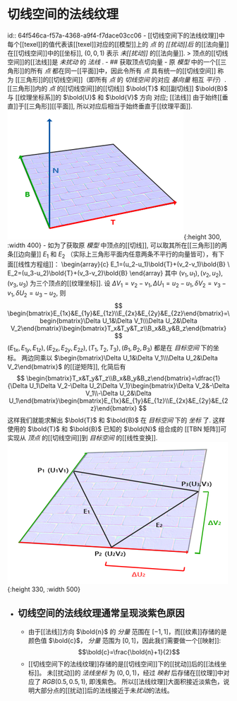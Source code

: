 # 切线空间的法线纹理
id:: 64f546ca-f57a-4368-a9f4-f7dace03cc06
	- [[切线空间下的法线纹理]]中每个[[texel]]的值代表该[[texel]]对应的[[模型]]上的 *点* 的 *[[扰动]]后* 的[[法向量]]在[[切线空间]]中的[[坐标]], 
	  $(0,0,1)$ 表示 *未[[扰动]]* 的[[法向量]].
	  > 顶点的[[切线空间]]的[[法线]]是 *未扰动* 的 *法线* .
	- ## 获取顶点切向量
	- 原 *模型* 中的一个[[三角形]]的所有 *点* 都在同一[[平面]]中，因此令所有 *点* 具有统一的[[切线空间]] 称为 [[三角形]]的[[切线空间]]（即所有 *点* 的 *切线空间* 的对应 *基向量* 相互 *平行*）.
	  [[三角形]]内的 *点* 的[[切线空间]]的[[切线]] $\bold{T}$ 和[[副切线]] $\bold{B}$ 与 [[纹理坐标系]]的 $\bold{U}$ 和 $\bold{V}$ 方向 对应;
	  [[法线]] 由于始终[[垂直]]于[[三角形]][[平面]], 所以对应后相当于始终垂直于[[纹理平面]].
	  ![normal_mapping_tbn_vectors.png](../assets/normal_mapping_tbn_vectors_1693796215996_0.png){:height 300, :width 400}
	- 如为了获取原 *模型* 中顶点的[[切线]], 可以取其所在[[三角形]]的两条[[边向量]] $E_1$ 和 $E_2$ （实际上三角形平面内任意两条不平行的向量皆可），有下面[[线性方程组]]：
	  \begin{array}{c}
	  E_1=(u_2-u_1)\bold{T}+(v_2-v_1)\bold{B}  \\
	  E_2=(u_3-u_2)\bold{T}+(v_3-v_2)\bold{B}
	  \end{array}
	  其中 $(v_1, u_1),(v_2,u_2),(v_3,u_3)$ 为三个顶点的[[纹理坐标]].
	  设 $\Delta V_1 = v_2-v_1, \Delta U_1=u_2-u_1,\delta V_2=v_3-v_1,\delta U_2=u_3-u_2$, 则
	  $$
	  \begin{bmatrix}E_{1x}&E_{1y}&E_{1z}\\E_{2x}&E_{2y}&E_{2z}\end{bmatrix}=\begin{bmatrix}\Delta U_1&\Delta V_1\\\Delta U_2&\Delta V_2\end{bmatrix}\begin{bmatrix}T_x&T_y&T_z\\B_x&B_y&B_z\end{bmatrix}
	  $$
	  $(E_{1x}, E_{1y}, E_{1z}), (E_{2x}, E_{2y}, E_{2z}), (T_1,T_2,T_3),(B_1,B_2,B_3)$ 都是在 *目标空间* 下的坐标。
	  两边同乘以 $\begin{bmatrix}\Delta U_1&\Delta V_1\\\Delta U_2&\Delta V_2\end{bmatrix}$ 的[[逆矩阵]], 化简后有
	  $$
	  \begin{bmatrix}T_x&T_y&T_z\\B_x&B_y&B_z\end{bmatrix}=\dfrac{1}{\Delta U_1\Delta V_2-\Delta U_2\Delta V_1}\begin{bmatrix}\Delta V_2&-\Delta V_1\\-\Delta U_2&\Delta U_1\end{bmatrix}\begin{bmatrix}E_{1x}&E_{1y}&E_{1z}\\E_{2x}&E_{2y}&E_{2z}\end{bmatrix}
	  $$
	  这样我们就能求解出 $\bold{T}$ 和 $\bold{B}$ 在 *目标空间* 下的 *坐标* 了.
	  这样使用的 $\bold{T}$ 和 $\bold{B}$ 已知的 $\bold{N}$  组合成的 [[TBN 矩阵]]可实现从 *顶点* 的[[切线空间]]到 *目标空间* 的[[线性变换]].
	  ![normal_mapping_surface_edges.png](../assets/normal_mapping_surface_edges_1693804219680_0.png){:height 330, :width 500}
- ## 切线空间的法线纹理通常呈现淡紫色原因
	- 由于[[法线]]方向 $\bold{n}$ 的 *分量* 范围在 $[-1, 1]$，而[[纹素]]存储的是颜色值 $\bold{c}$， *分量* 范围为 $[0,1]$，因此我们需要做一个[[映射]]:
	  $$\bold{c}=\frac{\bold{n}+1}{2}$$
	- [[切线空间下的法线纹理]]存储的是[[切线空间]]下的[[扰动]]后的[[法线坐标]]。
	   未[[扰动]]的  *法线坐标* 为 $(0, 0, 1)$，经过 *映射* 后存储在[[纹理]]中对应了 *RGB*$(0.5,0.5,1)$, 即浅紫色。
	  所以[[法线纹理]]大面积接近淡紫色，说明大部分点的[[扰动]]后的法线接近于未*扰动*的法线。